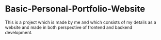# Basic-Personal-Portfolio-Website
This is a project which is made by me and which consists of my details as a website and made in both perspective of frontend and backend development. 
